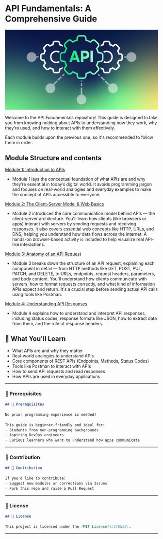 # API Fundamentals: A Comprehensive Guide


<img src="https://github.com/bhuvan-raj/API-From-Scratch/blob/main/assets/API.png" alt="Banner" />


Welcome to the API Fundamentals repository! This guide is designed to take you from knowing nothing about APIs to understanding how they work, why they're used, and how to interact with them effectively.

Each module builds upon the previous one, so it's recommended to follow them in order.


## Module Structure and contents


 [Module 1: Introduction to APIs](Module%201/README.md)

- Module 1 lays the conceptual foundation of what APIs are and why they’re essential in today’s digital world. It avoids programming jargon and focuses on real-world analogies and everyday examples to make the concept of APIs accessible to everyone.


 [Module 2: The Client-Server Model & Web Basics](Module%202/README.md)
 
- Module 2 introduces the core communication model behind APIs — the client-server architecture. You'll learn how clients (like browsers or apps) interact with servers by sending requests and receiving responses. It also covers essential web concepts like HTTP, URLs, and DNS, helping you understand how data flows across the internet. A hands-on browser-based activity is included to help visualize real API-like interactions.


 [Module 3: Anatomy of an API Request](Module%203/README.md)
 
- Module 3 breaks down the structure of an API request, explaining each component in detail — from HTTP methods like GET, POST, PUT, PATCH, and DELETE, to URLs, endpoints, request headers, parameters, and body content. You'll understand how clients communicate with servers, how to format requests correctly, and what kind of information APIs expect and return. It's a crucial step before sending actual API calls using tools like Postman.


[Module 4: Understanding API Responses](Module%204/README.md)

- Module 4 explains how to understand and interpret API responses, including status codes, response formats like JSON, how to extract data from them, and the role of response headers.




## 🧠 What You'll Learn

- What APIs are and why they matter
- Real-world analogies to understand APIs
- Core components of REST APIs (Endpoints, Methods, Status Codes)
- Tools like Postman to interact with APIs
- How to send API requests and read responses
- How APIs are used in everyday applications


---

### 📌 Prerequisites

```markdown
## 📌 Prerequisites

No prior programming experience is needed!

This guide is beginner-friendly and ideal for:
- Students from non-programming backgrounds
- Aspiring DevOps engineers
- Curious learners who want to understand how apps communicate
```

---

### 🙌 Contribution

```markdown
## 🙌 Contribution

If you'd like to contribute:
- Suggest new modules or corrections via Issues
- Fork this repo and raise a Pull Request
```

---

### 📄 License

```markdown
## 📄 License

This project is licensed under the [MIT License](LICENSE).
```

---
